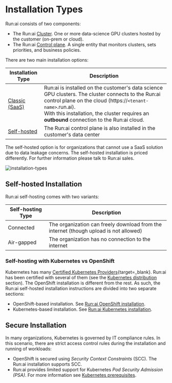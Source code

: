 
# Installation Types

Run:ai consists of two components:

* The Run:ai [Cluster](../../home/components.md#runai-cluster). One or more data-science GPU clusters hosted by the customer (on-prem or cloud).
* The Run:ai [Control plane](../../home/components.md#components). A single entity that monitors clusters, sets priorities, and business policies.

There are two main installation options:

| Installation Type | Description |
|-------------------|-------------|
| [Classic (SaaS)](cluster-setup/cluster-setup-intro.md)  | Run:ai is installed on the customer's data science GPU clusters. The cluster connects to the Run:ai control plane on the cloud (https://`<tenant-name>`.run.ai). <br> With this installation, the cluster requires an **outbound** connection to the Run:ai cloud. |
| [Self-hosted](self-hosted/overview.md)       | The Run:ai control plane is also installed in the customer's data center |

The self-hosted option is for organizations that cannot use a SaaS solution due to data leakage concerns. The self-hosted installation is priced differently. For further information please talk to Run:ai sales.

![installation-types](img/installation-types.png)

## Self-hosted Installation

Run:ai self-hosting comes with two variants:

| Self-hosting Type | Description |
|------------|-------------|
| Connected  | The organization can freely download from the internet (though upload is not allowed) |
| Air-gapped | The organization has no connection to the internet |

### Self-hosting with Kubernetes vs OpenShift

Kubernetes has many [Certified Kubernetes Providers](https://kubernetes.io/docs/setup/#production-environment){target=_blank}. Run:ai has been certified with several of them (see the [Kubernetes distribution](cluster-setup/cluster-prerequisites.md#kubernetes-distribution) section). The OpenShift installation is different from the rest. As such, the Run:ai self-hosted installation instructions are divided into two separate sections:

* OpenShift-based installation. See [Run:ai OpenShift installation](self-hosted/ocp/prerequisites.md).
* Kubernetes-based installation. See [Run:ai Kubernetes installation](self-hosted/k8s/prerequisites.md).

## Secure Installation

In many organizations, Kubernetes is governed by IT compliance rules. In this scenario, there are strict access control rules during the installation and running of workloads:

* OpenShift is secured using _Security Context Constraints_ (SCC). The Run:ai installation supports SCC.
* Run:ai provides limited support for Kubernetes _Pod Security Admission (PSA)_. For more information see [Kubernetes prerequisites](cluster-setup/cluster-prerequisites.md#kubernetes-pod-security-admission).
